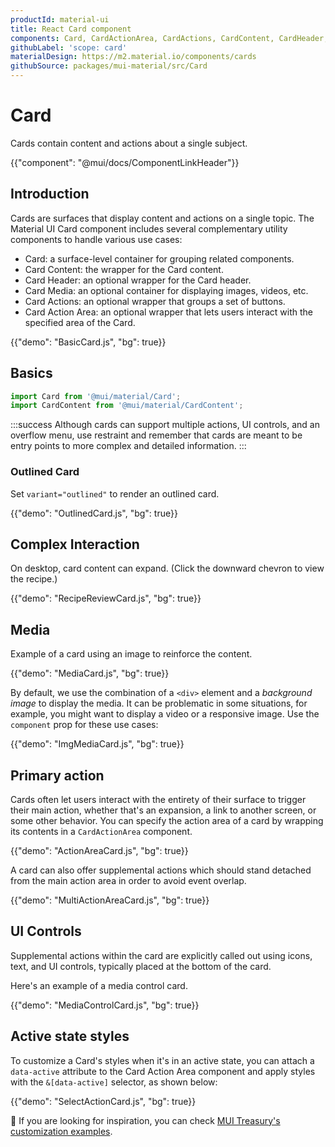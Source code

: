 ```yaml
---
productId: material-ui
title: React Card component
components: Card, CardActionArea, CardActions, CardContent, CardHeader, CardMedia, Collapse, Paper
githubLabel: 'scope: card'
materialDesign: https://m2.material.io/components/cards
githubSource: packages/mui-material/src/Card
---
```


# Card

<p class="description">Cards contain content and actions about a single subject.</p>

{{"component": "@mui/docs/ComponentLinkHeader"}}

## Introduction

Cards are surfaces that display content and actions on a single topic.
The Material UI Card component includes several complementary utility components to handle various use cases:

- Card: a surface-level container for grouping related components.
- Card Content: the wrapper for the Card content.
- Card Header: an optional wrapper for the Card header.
- Card Media: an optional container for displaying images, videos, etc.
- Card Actions: an optional wrapper that groups a set of buttons.
- Card Action Area: an optional wrapper that lets users interact with the specified area of the Card.

{{"demo": "BasicCard.js", "bg": true}}

## Basics

```jsx
import Card from '@mui/material/Card';
import CardContent from '@mui/material/CardContent';
```

:::success
Although cards can support multiple actions, UI controls, and an overflow menu, use restraint and remember that cards are meant to be entry points to more complex and detailed information.
:::

### Outlined Card

Set `variant="outlined"` to render an outlined card.

{{"demo": "OutlinedCard.js", "bg": true}}

## Complex Interaction

On desktop, card content can expand. (Click the downward chevron to view the recipe.)

{{"demo": "RecipeReviewCard.js", "bg": true}}

## Media

Example of a card using an image to reinforce the content.

{{"demo": "MediaCard.js", "bg": true}}

By default, we use the combination of a `<div>` element and a _background image_ to display the media. It can be problematic in some situations, for example, you might want to display a video or a responsive image. Use the `component` prop for these use cases:

{{"demo": "ImgMediaCard.js", "bg": true}}

## Primary action

Cards often let users interact with the entirety of their surface to trigger their main action, whether that's an expansion, a link to another screen, or some other behavior.
You can specify the action area of a card by wrapping its contents in a `CardActionArea` component.

{{"demo": "ActionAreaCard.js", "bg": true}}

A card can also offer supplemental actions which should stand detached from the main action area in order to avoid event overlap.

{{"demo": "MultiActionAreaCard.js", "bg": true}}

## UI Controls

Supplemental actions within the card are explicitly called out using icons, text, and UI controls, typically placed at the bottom of the card.

Here's an example of a media control card.

{{"demo": "MediaControlCard.js", "bg": true}}

## Active state styles

To customize a Card's styles when it's in an active state, you can attach a `data-active` attribute to the Card Action Area component and apply styles with the `&[data-active]` selector, as shown below:

{{"demo": "SelectActionCard.js", "bg": true}}

🎨 If you are looking for inspiration, you can check [MUI Treasury's customization examples](https://mui-treasury.com/?path=/docs/card-introduction--docs).
